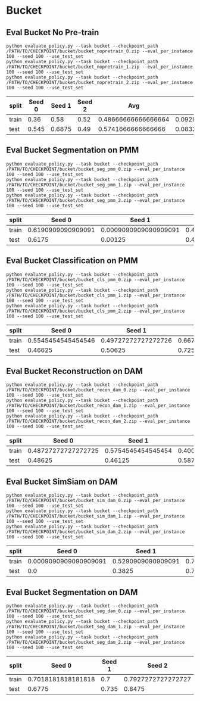 
# Bucket
## Eval Bucket No Pre-train
```
python evaluate_policy.py --task bucket --checkpoint_path /PATH/TO/CHECKPOINT/bucket/bucket_nopretrain_0.zip --eval_per_instance 100 --seed 100 --use_test_set
python evaluate_policy.py --task bucket --checkpoint_path /PATH/TO/CHECKPOINT/bucket/bucket_nopretrain_1.zip --eval_per_instance 100 --seed 100 --use_test_set
python evaluate_policy.py --task bucket --checkpoint_path /PATH/TO/CHECKPOINT/bucket/bucket_nopretrain_2.zip --eval_per_instance 100 --seed 100 --use_test_set
```
| split | Seed 0 | Seed 1 | Seed 2 | Avg                  | Std                  |
|-------|--------|--------|--------|----------------------|----------------------|
| train | 0.36   | 0.58   | 0.52   | 0.48666666666666664  | 0.09285592184789412  |
| test  | 0.545  | 0.6875 | 0.49   | 0.5741666666666666   | 0.08322492949164265  |

## Eval Bucket Segmentation on PMM
```
python evaluate_policy.py --task bucket --checkpoint_path /PATH/TO/CHECKPOINT/bucket/bucket_seg_pmm_0.zip --eval_per_instance 100 --seed 100 --use_test_set
python evaluate_policy.py --task bucket --checkpoint_path /PATH/TO/CHECKPOINT/bucket/bucket_seg_pmm_1.zip --eval_per_instance 100 --seed 100 --use_test_set
python evaluate_policy.py --task bucket --checkpoint_path /PATH/TO/CHECKPOINT/bucket/bucket_seg_pmm_2.zip --eval_per_instance 100 --seed 100 --use_test_set
```
| split | Seed 0             | Seed 1                | Seed 2             | Avg                  | Std                 |
|-------|--------------------|-----------------------|--------------------|----------------------|---------------------|
| train | 0.6190909090909091 | 0.0009090909090909091 | 0.4036363636363636 | 0.34121212121212124  | 0.25620275774514356 |
| test  | 0.6175             | 0.00125               | 0.41125            | 0.3433333333333333   | 0.25612564733392523 |

## Eval Bucket Classification on PMM
```
python evaluate_policy.py --task bucket --checkpoint_path /PATH/TO/CHECKPOINT/bucket/bucket_cls_pmm_0.zip --eval_per_instance 100 --seed 100 --use_test_set
python evaluate_policy.py --task bucket --checkpoint_path /PATH/TO/CHECKPOINT/bucket/bucket_cls_pmm_1.zip --eval_per_instance 100 --seed 100 --use_test_set
python evaluate_policy.py --task bucket --checkpoint_path /PATH/TO/CHECKPOINT/bucket/bucket_cls_pmm_2.zip --eval_per_instance 100 --seed 100 --use_test_set
```
| split | Seed 0             | Seed 1              | Seed 2             | Avg                | Std                 |
|-------|--------------------|---------------------|--------------------|--------------------|---------------------|
| train | 0.5545454545454546 | 0.49727272727272726 | 0.6672727272727272 | 0.573030303030303  | 0.07062231572541762 |
| test  | 0.46625            | 0.50625             | 0.725              | 0.5658333333333333 | 0.11372634064083639 |

## Eval Bucket Reconstruction on DAM
```
python evaluate_policy.py --task bucket --checkpoint_path /PATH/TO/CHECKPOINT/bucket/bucket_recon_dam_0.zip --eval_per_instance 100 --seed 100 --use_test_set
python evaluate_policy.py --task bucket --checkpoint_path /PATH/TO/CHECKPOINT/bucket/bucket_recon_dam_1.zip --eval_per_instance 100 --seed 100 --use_test_set
python evaluate_policy.py --task bucket --checkpoint_path /PATH/TO/CHECKPOINT/bucket/bucket_recon_dam_2.zip --eval_per_instance 100 --seed 100 --use_test_set
```
| split | Seed 0              | Seed 1             | Seed 2             | Avg                 | Std                 |
|-------|---------------------|--------------------|--------------------|---------------------|---------------------|
| train | 0.48727272727272725 | 0.5754545454545454 | 0.4009090909090909 | 0.48787878787878786 | 0.07125917207730058 |
| test  | 0.48625             | 0.46125            | 0.5875             | 0.5116666666666667  | 0.05458492364095501 |

## Eval Bucket SimSiam on DAM
```
python evaluate_policy.py --task bucket --checkpoint_path /PATH/TO/CHECKPOINT/bucket/bucket_sim_dam_0.zip --eval_per_instance 100 --seed 100 --use_test_set
python evaluate_policy.py --task bucket --checkpoint_path /PATH/TO/CHECKPOINT/bucket/bucket_sim_dam_1.zip --eval_per_instance 100 --seed 100 --use_test_set
python evaluate_policy.py --task bucket --checkpoint_path /PATH/TO/CHECKPOINT/bucket/bucket_sim_dam_2.zip --eval_per_instance 100 --seed 100 --use_test_set
```
| split | Seed 0                | Seed 1             | Seed 2             | Avg                  | Std                  |
|-------|-----------------------|--------------------|--------------------|----------------------|----------------------|
| train | 0.0009090909090909091 | 0.5290909090909091 | 0.7290909090909091 | 0.4196969696969697   | 0.3071779783390928   |
| test  | 0.0                   | 0.3825             | 0.78125            | 0.3879166666666667   | 0.31896697408282815  |

## Eval Bucket Segmentation on DAM
```
python evaluate_policy.py --task bucket --checkpoint_path /PATH/TO/CHECKPOINT/bucket/bucket_seg_dam_0.zip --eval_per_instance 100 --seed 100 --use_test_set
python evaluate_policy.py --task bucket --checkpoint_path /PATH/TO/CHECKPOINT/bucket/bucket_seg_dam_1.zip --eval_per_instance 100 --seed 100 --use_test_set
python evaluate_policy.py --task bucket --checkpoint_path /PATH/TO/CHECKPOINT/bucket/bucket_seg_dam_2.zip --eval_per_instance 100 --seed 100 --use_test_set
```
| split | Seed 0             | Seed 1   | Seed 2             | Avg                 | Std                   |
|-------|--------------------|----------|--------------------|---------------------|-----------------------|
| train | 0.7018181818181818 | 0.7      | 0.7927272727272727 | 0.7315151515151515  | 0.04328987012952383   |
| test  | 0.6775             | 0.735    | 0.8475             | 0.7533333333333334  | 0.07060256526658379   |


